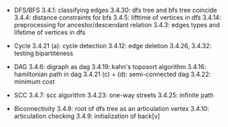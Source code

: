 - DFS/BFS
3.4.1: classifying edges
3.4.30: dfs tree and bfs tree coincide
3.4.4: distance constraints for bfs
3.4.5: lifttime of vertices in dfs
3.4.14: preprocessing for ancestor/descendant relation
3.4.3: edges types and lifetime of vertices in dfs

- Cycle
3.4.21 (a): cycle detection
3.4.12: edge deletion
3.4.26, 3.4.32: testing bipartiteness

- DAG
3.4.6: digraph as dag
3.4.19: kahn's toposort algorithm
3.4.16: hamiltonian path in dag
3.4.21 (c) + (d): semi-connected dag
3.4.22: minimum cost

- SCC
3.4.7: scc algorithm
3.4.23: one-way streets
3.4.25: infinite path

- Biconnectivity
3.4.8: root of dfs tree as an articulation vertex
3.4.10: articulation checking
3.4.9: initialization of back[v]